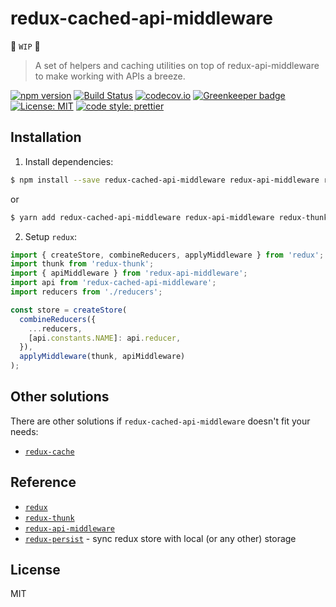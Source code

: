 # redux-cached-api-middleware

🚧 `WIP` 🚧

> A set of helpers and caching utilities on top of redux-api-middleware to make
> working with APIs a breeze.

[![npm version](https://badge.fury.io/js/redux-cached-api-middleware.svg)](https://badge.fury.io/js/redux-cached-api-middleware)
[![Build Status](https://travis-ci.org/buz-zard/redux-cached-api-middleware.svg?branch=master)](https://travis-ci.org/buz-zard/redux-cached-api-middleware)
[![codecov.io](https://codecov.io/gh/buz-zard/redux-cached-api-middleware/branch/master/graph/badge.svg)](https://codecov.io/gh/buz-zard/redux-cached-api-middleware)
[![Greenkeeper badge](https://badges.greenkeeper.io/buz-zard/redux-cached-api-middleware.svg)](https://greenkeeper.io/)
[![License: MIT](https://img.shields.io/badge/License-MIT-yellow.svg)](https://opensource.org/licenses/MIT)
[![code style: prettier](https://img.shields.io/badge/code_style-prettier-ff69b4.svg)](https://github.com/prettier/prettier)

## Installation

1. Install dependencies:

```bash
$ npm install --save redux-cached-api-middleware redux-api-middleware redux-thunk
```

or

```bash
$ yarn add redux-cached-api-middleware redux-api-middleware redux-thunk
```

<!-- markdownlint-disable MD029 -->
2. Setup `redux`:
<!-- markdownlint-enable MD029 -->

```javascript
import { createStore, combineReducers, applyMiddleware } from 'redux';
import thunk from 'redux-thunk';
import { apiMiddleware } from 'redux-api-middleware';
import api from 'redux-cached-api-middleware';
import reducers from './reducers';

const store = createStore(
  combineReducers({
    ...reducers,
    [api.constants.NAME]: api.reducer,
  }),
  applyMiddleware(thunk, apiMiddleware)
);
```

## Other solutions

There are other solutions if `redux-cached-api-middleware` doesn't fit your needs:

- [`redux-cache`](https://github.com/JumboInteractiveLimited/redux-cache)

## Reference

- [`redux`](https://redux.js.org)
- [`redux-thunk`](https://github.com/reduxjs/redux-thunk)
- [`redux-api-middleware`](https://www.npmjs.com/package/redux-api-middleware)
- [`redux-persist`](https://github.com/rt2zz/redux-persist) - sync redux store
  with local (or any other) storage

## License

MIT

